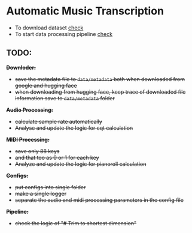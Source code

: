 # Automatic Music Transcription

- To download dataset [check](./docs/Maestro%20Dataset%20Downloader.md)
- To start data processing pipeline [check](./docs/Maestro%20Processing%20Pipeline.md)

## TODO:

~~**Downloder:**~~

- ~~save the metadata file to `data/metadata` both when downloaded from google and hugging face~~
- ~~when downloading from hugging face, keep trace of downloaded file information save to `data/metadata` folder~~

~~**Audio Processing:**~~

- ~~calculate sample rate automatically~~
- ~~Analyse and update the logic for cqt calculation~~

~~**MIDI Processing:**~~

- ~~save only 88 keys~~
- ~~and that too as 0 or 1 for each key~~
- ~~Analyze and update the logic for pianoroll calculation~~

~~**Configs:**~~

- ~~put configs into single folder~~
- ~~make a single logger~~
- ~~separate the audio and midi processing parameters in the config file~~

~~**Pipeline:**~~

- ~~check the logic of "# Trim to shortest dimension"~~
